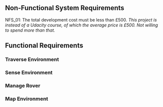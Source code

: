 ## Non-Functional System Requirements
NFS_01: The total development cost must be less than £500.
<i>This project is instead of a Udacity course, of which the average price is £500. Not willing to spend more than that.</i>

## Functional Requirements
### Traverse Environment
### Sense Environment
### Manage Rover
### Map Environment

